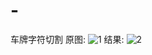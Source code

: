 # -
车牌字符切割
原图:
![1](https://github.com/user-attachments/assets/9cba6305-7c0d-4ae2-bfd9-053dfc7adf75)
结果:
![2](https://github.com/user-attachments/assets/1d5c7cb3-16bf-4362-a85d-b1476b56f6cd)
